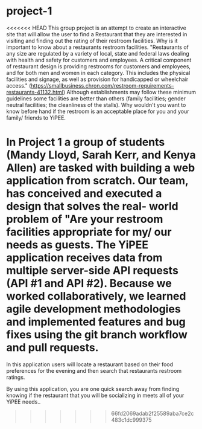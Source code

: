 # project-1

<<<<<<< HEAD
This group project is an attempt to create an interactive site that will allow the user to find a Restaurant that they are interested in visiting and finding out the rating of their restroom facilities.  Why is it important to know about a restaurants restroom facilities.  "Restaurants of any size are regulated by a variety of local, state and federal laws dealing with health and safety for customers and employees. A critical component of restaurant design is providing restrooms for customers and employees, and for both men and women in each category. This includes the physical facilities and signage, as well as provision for handicapped or wheelchair access." (https://smallbusiness.chron.com/restroom-requirements-restaurants-41132.html)  Although establishments may follow these minimum guidelines some facilities are better than others (family facilities; gender neutral facilities; the cleanliness of the stalls).  Why wouldn't you want to know before hand if the restroom is an acceptable place for you and your family/ friends to YiPEE.

In Project 1 a group of students (Mandy Lloyd, Sarah Kerr, and Kenya Allen) are tasked with building a web application from scratch. Our team, has conceived and executed a design that solves the real- world problem of "Are your restroom facilities appropriate for my/ our needs as guests.  The YiPEE application receives data from multiple server-side API requests (API #1 and API #2). Because we worked collaboratively, we learned agile development methodologies and implemented features and bug fixes using the git branch workflow and pull requests.
=======
In this application users will locate a restaurant based on their food preferences for the evening and then search that restaurants restroom ratings.  

By using this application, you are one quick search away from finding knowing if the restaurant that you will be socializing in meets all of your YiPEE needs..
>>>>>>> 66fd2069adab2f25589aba7ce2c483c1dc999375

